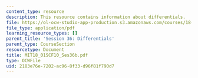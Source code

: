 ```yaml
---
content_type: resource
description: This resource contains information about differentials.
file: https://ol-ocw-studio-app-production.s3.amazonaws.com/courses/18-01sc-single-variable-calculus-fall-2010/2183e76e7202ac968f33d96f81f790d7_MIT18_01SCF10_Ses36b.pdf
file_type: application/pdf
learning_resource_types: []
parent_title: 'Session 36: Differentials'
parent_type: CourseSection
resourcetype: Document
title: MIT18_01SCF10_Ses36b.pdf
type: OCWFile
uid: 2183e76e-7202-ac96-8f33-d96f81f790d7
---
```

